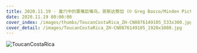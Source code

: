 ```yaml
---
title: 2020.11.19 - 巢穴中的栗嘴巨嘴鸟，哥斯达黎加 (© Greg Basco/Minden Pictures)
date: 2020.11.19 00:00:00
cover_index: /images/thumbs/ToucanCostaRica_ZH-CN0876149105_533x300.jpg
cover_detail: /images/ToucanCostaRica_ZH-CN0876149105_1920x1080.jpg
---
```


![ToucanCostaRica](/images/ToucanCostaRica_ZH-CN0876149105_1920x1080.jpg)
